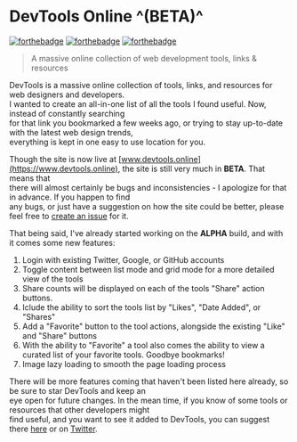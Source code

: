 # DevTools Online ^(BETA)^
[![forthebadge](http://forthebadge.com/images/badges/built-with-love.svg)](http://forthebadge.com) [![forthebadge](http://forthebadge.com/images/badges/uses-js.svg)](http://forthebadge.com) [![forthebadge](http://forthebadge.com/images/badges/kinda-sfw.svg)](http://forthebadge.com)
> A massive online collection of web development tools, links & resources

DevTools is a massive online collection of tools, links, and resources for web designers and developers.  
I wanted to create an all-in-one list of all the tools I found useful. Now, instead of constantly searching  
for that link you bookmarked a few weeks ago, or trying to stay up-to-date with the latest web design trends,  
everything is kept in one easy to use location for you.  
   
   Though the site is now live at [www.devtools.online](https://www.devtools.online), the site is still very much in **BETA**. That means that  
   there will almost certainly be bugs and inconsistencies - I apologize for that in advance. If you happen to find  
   any bugs, or just have a suggestion on how the site could be better, please feel free to [create an issue](https://github.com/thinkpixels/devtools.online/issues) for it.
   
   That being said, I've already started working on the **ALPHA** build, and with it comes some new features:  
   
   1. Login with existing Twitter, Google, or GitHub accounts
   2. Toggle content between list mode and grid mode for a more detailed view of the tools
   3. Share counts will be displayed on each of the tools "Share" action buttons.
   4. Iclude the ability to sort the tools list by "Likes", "Date Added", or "Shares"
   5. Add a "Favorite" button to the tool actions, alongside the existing "Like" and "Share" buttons  
   6. With the ability to "Favorite" a tool also comes the ability to view a curated list of your favorite tools. Goodbye bookmarks!
   7. Image lazy loading to smooth the page loading process
 
There will be more features coming that haven't been listed here already, so be sure to star DevTools and keep an  
eye open for future changes. In the mean time, if you know of some tools or resources that other developers might  
find useful, and you want to see it added to DevTools, you can suggest there [here](https://github.com/thinkpixels/devtools.online/issues/8) or on [Twitter](https://twitter.com/devtoolsonline).
